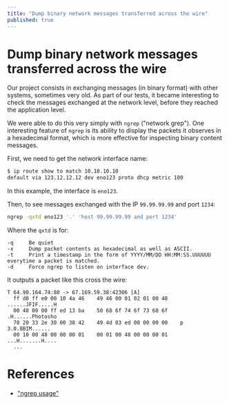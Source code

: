 ```yaml
---
title: "Dump binary network messages transferred across the wire"
published: true
---
```


# Dump binary network messages transferred across the wire

Our project consists in exchanging messages (in binary format) with other systems, sometimes very old. As part of our tests, it became interesting to check the messages exchanged at the network level, before they reached the application level.

We were able to do this very simply with `ngrep` ("network grep"). One interesting feature of `ngrep` is its ability to display the packets it observes in a hexadecimal format, which is more effective for inspecting binary content messages.

First, we need to get the network interface name:

```bash
$ ip route show to match 10.10.10.10
default via 123.12.12.12 dev eno123 proto dhcp metric 100
```

In this example, the interface is `eno123`.

Then, to see messages exchanged with the IP `99.99.99.99` and port `1234`:

```bash
ngrep -qxtd eno123 '.' 'host 99.99.99.99 and port 1234'
```

Where the `qxtd` is for:

```
-q     Be quiet
-x     Dump packet contents as hexadecimal as well as ASCII.
-t     Print a timestamp in the form of YYYY/MM/DD HH:MM:SS.UUUUUU everytime a packet is matched.
-d     Force ngrep to listen on interface dev.
```

It outputs a packet like this cross the wire:

```
T 64.90.164.74:80 -> 67.169.59.38:42306 [A]
  ff d8 ff e0 00 10 4a 46    49 46 00 01 02 01 00 48    ......JFIF.....H
  00 48 00 00 ff ed 13 ba    50 68 6f 74 6f 73 68 6f    .H......Photosho
  70 20 33 2e 30 00 38 42    49 4d 03 ed 00 00 00 00    p 3.0.8BIM......
  00 10 00 48 00 00 00 01    00 01 00 48 00 00 00 01    ...H.......H....
  ...
```

# References

- ["ngrep usage"](http://ngrep.sourceforge.net/usage.html)

